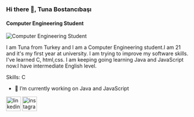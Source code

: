 

### Hi there 👋, Tuna Bostancıbaşı
#### Computer Engineering Student
![Computer Engineering Student](https://cdn-images-1.medium.com/fit/t/1600/480/1*jBfA3sQNQCZoMt5MLL8wkw.jpeg)

I am Tuna from Turkey and I am a Computer Engineering student.I am 21 and it's my first year at university. I am trying to improve my software skills. I've learned C, html,css. I am keeping going learning Java and JavaScript now.I have intermediate English level.

Skills: C

- 🔭 I’m currently working on Java and JavaScript 


[<img src='https://cdn.jsdelivr.net/npm/simple-icons@3.0.1/icons/linkedin.svg' alt='linkedin' height='40'>](https://www.linkedin.com/in/TunaBostancıbaşı/)  [<img src='https://cdn.jsdelivr.net/npm/simple-icons@3.0.1/icons/instagram.svg' alt='instagram' height='40'>](https://www.instagram.com/tuna.bstcn/)  

